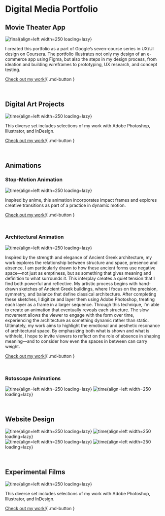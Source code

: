 
# **Digital Media Portfolio**
## **Movie Theater App**

![final](Images/googlework.png){align=left width=250 loading=lazy}

I created this portfolio as a part of Google’s seven-course series in UX/UI design on Coursera.  The portfolio illustrates not only my design of an e-commerce app using Figma, but also the steps in my design process, from ideation and building wireframes to prototyping, UX research, and concept testing. 

[Check out my work!](pdfs/Grad_School_Portfolio.pdf){ .md-button }


<br clear="left"/>


## **Digital Art Projects**

![time](Images/digitalartdemo.png){align=left width=250 loading=lazy}

This diverse set includes selections of my work with Adobe Photoshop, Illustrator, and InDesign.

[Check out my work!](pdfs/Digital_Art_Portfolio.pdf){ .md-button }


<br clear="left"/>

## **Animations**

### **Stop-Motion Animation**
![time](Images/Final%20Project%20Yellow-45.jpg){align=left width=250 loading=lazy}

Inspired by anime, this animation incorporates impact frames and explores creative transitions as part of a practice in dynamic motion.

[Check out my work!](https://drive.google.com/drive/folders/1mctkOgxRClk1RI39yJSUwBtmnqly8qgb?usp=sharing){ .md-button }

<br clear="left"/>

### **Architectural Animation**

![time](Images/capstoneimage.png){align=left width=250 loading=lazy}

Inspired by the strength and elegance of Ancient Greek architecture, my work explores the relationship between structure and space, presence and absence. I am particularly drawn to how these ancient forms use negative space—not just as emptiness, but as something that gives meaning and definition to what surrounds it. This interplay creates a quiet tension that I find both powerful and reflective.
My artistic process begins with hand-drawn sketches of Ancient Greek buildings, where I focus on the precision, symmetry, and balance that define classical architecture. After completing these sketches, I digitize and layer them using Adobe Photoshop, treating each layer as a frame in a larger sequence. Through this technique, I’m able to create an animation that eventually reveals each structure. The slow movement allows the viewer to engage with the form over time, experiencing the architecture as something dynamic rather than static.
Ultimately, my work aims to highlight the emotional and aesthetic resonance of architectural space. By emphasizing both what is shown and what is withheld, I hope to invite viewers to reflect on the role of absence in shaping meaning—and to consider how even the spaces in between can carry weight.


[Check out my work!](https://drive.google.com/drive/folders/1iEdY2Z1K_nGf7YbJmTB1vCbThUHmz-2n?usp=sharing){ .md-button }


<br clear="left"/>

### **Rotoscope Animations**

![time](Images/Seaman_Eric_Rotoscope_individual.gif){align=left width=250 loading=lazy}
![time](Images/animation2.gif){align=left width=250 loading=lazy}

<br clear="left"/>

## **Website Design**

![time](Images/website%20image%201.png){align=left width=250 loading=lazy}
![time](Images/website%20image%202.png){align=left width=250 loading=lazy}
<br clear="left"/>
![time](Images/website%20image%203.png){align=left width=250 loading=lazy}
![time](Images/website%20image%204.png){align=left width=250 loading=lazy}

<br clear="left"/>

## **Experimental Films**

![time](Images/digitalartdemo.png){align=left width=250 loading=lazy}

This diverse set includes selections of my work with Adobe Photoshop, Illustrator, and InDesign.

[Check out my work!](https://drive.google.com/drive/folders/1OgCBCWV1STe2ityFg_Fe9g0NcV_e_zIa?usp=sharing){ .md-button }


<br clear="left"/>